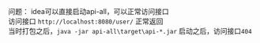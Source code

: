 问题：
idea可以直接启动api-all，可以正常访问接口  
访问接口 `http://localhost:8080/user/` 正常返回  
当时打包之后，`java -jar api-all\target\api-*.jar`
启动之后，访问接口`404`